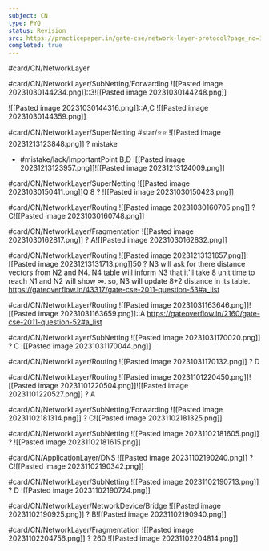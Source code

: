 ```yaml
---
subject: CN
type: PYQ
status: Revision
src: https://practicepaper.in/gate-cse/network-layer-protocol?page_no=15
completed: true
---
```

#card/CN/NetworkLayer

#card/CN/NetworkLayer/SubNetting/Forwarding
![[Pasted image 20231030144234.png]]::3![[Pasted image 20231030144248.png]] <!--SR:!2024-01-22,55,270-->

![[Pasted image 20231030144316.png]]::A,C ![[Pasted image 20231030144359.png]] <!--SR:!2024-01-13,11,250-->

#card/CN/NetworkLayer/SuperNetting
#star/⭐⭐
![[Pasted image 20231213123848.png]]
?
mistake
- #mistake/lack/ImportantPoint
B,D ![[Pasted image 20231213123957.png]]![[Pasted image 20231213124009.png]] <!--SR:!2023-12-17,3,253-->

#card/CN/NetworkLayer/SuperNetting
![[Pasted image 20231030150411.png]]Q 8
?
![[Pasted image 20231030150423.png]] <!--SR:!2024-03-08,86,290-->

#card/CN/NetworkLayer/Routing
![[Pasted image 20231030160705.png]]
?
C![[Pasted image 20231030160748.png]] <!--SR:!2024-03-20,99,310-->

#card/CN/NetworkLayer/Fragmentation
![[Pasted image 20231030162817.png]]
?
A![[Pasted image 20231030162832.png]] <!--SR:!2024-01-24,47,250-->

#card/CN/NetworkLayer/Routing
![[Pasted image 20231213131657.png]]![[Pasted image 20231213131713.png]]50
?
N3 will ask for there distance vectors from N2 and N4. N4 table will inform N3 that it'll take 8 unit time to reach N1 and N2 will show ∞. so, N3 will update 8+2 distance in its table.
https://gateoverflow.in/43317/gate-cse-2011-question-53#a_list <!--SR:!2024-01-13,11,268-->

#card/CN/NetworkLayer/Routing ![[Pasted image 20231031163646.png]]![[Pasted image 20231031163659.png]]::A https://gateoverflow.in/2160/gate-cse-2011-question-52#a_list <!--SR:!2023-12-16,3,248-->

#card/CN/NetworkLayer/SubNetting 
![[Pasted image 20231031170020.png]]
?
C
![[Pasted image 20231031170044.png]] <!--SR:!2024-01-12,52,294-->

#card/CN/NetworkLayer/Routing 
![[Pasted image 20231031170132.png]]
?
D <!--SR:!2024-01-05,45,294-->

#card/CN/NetworkLayer/Routing ![[Pasted image 20231101220450.png]]![[Pasted image 20231101220504.png]]![[Pasted image 20231101220527.png]]
?
A <!--SR:!2024-02-03,52,316-->

#card/CN/NetworkLayer/SubNetting/Forwarding 
![[Pasted image 20231102181314.png]]
?
C![[Pasted image 20231102181325.png]] <!--SR:!2024-03-21,100,298-->

#card/CN/NetworkLayer/SubNetting
![[Pasted image 20231102181605.png]]
?
![[Pasted image 20231102181615.png]] <!--SR:!2024-03-29,107,298-->

#card/CN/ApplicationLayer/DNS
![[Pasted image 20231102190240.png]]
?
C![[Pasted image 20231102190342.png]] <!--SR:!2024-03-10,87,295-->

#card/CN/NetworkLayer/SubNetting
![[Pasted image 20231102190713.png]]
?
D
![[Pasted image 20231102190724.png]] <!--SR:!2024-06-17,167,315-->

#card/CN/NetworkLayer/NetworkDevice/Bridge
![[Pasted image 20231102190925.png]]
?
B![[Pasted image 20231102190940.png]] <!--SR:!2024-01-03,43,298-->

#card/CN/NetworkLayer/Fragmentation
![[Pasted image 20231102204756.png]]
?
260 ![[Pasted image 20231102204814.png]] <!--SR:!2024-04-30,125,315-->

